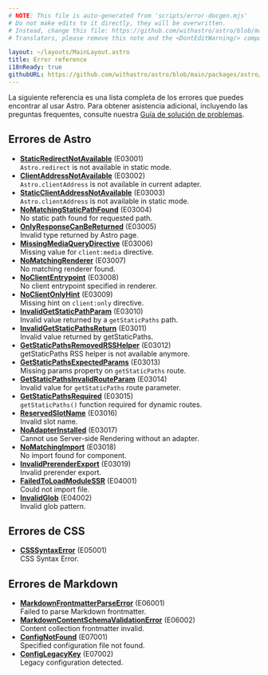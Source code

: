 ```yaml
---
# NOTE: This file is auto-generated from 'scripts/error-docgen.mjs'
# Do not make edits to it directly, they will be overwritten.
# Instead, change this file: https://github.com/withastro/astro/blob/main/packages/astro/src/core/errors/errors-data.ts
# Translators, please remove this note and the <DontEditWarning/> component.

layout: ~/layouts/MainLayout.astro
title: Error reference
i18nReady: true
githubURL: https://github.com/withastro/astro/blob/main/packages/astro/src/core/errors/errors-data.ts
---
```


La siguiente referencia es una lista completa de los errores que puedes encontrar al usar Astro. Para obtener asistencia adicional, incluyendo las preguntas frequentes, consulte nuestra [Guía de solución de problemas](/es/guides/troubleshooting/).

## Errores de Astro

- [**StaticRedirectNotAvailable**](/es/reference/errors/static-redirect-not-available/) (E03001)<br/>`Astro.redirect` is not available in static mode.
- [**ClientAddressNotAvailable**](/es/reference/errors/client-address-not-available/) (E03002)<br/>`Astro.clientAddress` is not available in current adapter.
- [**StaticClientAddressNotAvailable**](/es/reference/errors/static-client-address-not-available/) (E03003)<br/>`Astro.clientAddress` is not available in static mode.
- [**NoMatchingStaticPathFound**](/es/reference/errors/no-matching-static-path-found/) (E03004)<br/>No static path found for requested path.
- [**OnlyResponseCanBeReturned**](/es/reference/errors/only-response-can-be-returned/) (E03005)<br/>Invalid type returned by Astro page.
- [**MissingMediaQueryDirective**](/es/reference/errors/missing-media-query-directive/) (E03006)<br/>Missing value for `client:media` directive.
- [**NoMatchingRenderer**](/es/reference/errors/no-matching-renderer/) (E03007)<br/>No matching renderer found.
- [**NoClientEntrypoint**](/es/reference/errors/no-client-entrypoint/) (E03008)<br/>No client entrypoint specified in renderer.
- [**NoClientOnlyHint**](/es/reference/errors/no-client-only-hint/) (E03009)<br/>Missing hint on `client:only` directive.
- [**InvalidGetStaticPathParam**](/es/reference/errors/invalid-get-static-path-param/) (E03010)<br/>Invalid value returned by a `getStaticPaths` path.
- [**InvalidGetStaticPathsReturn**](/es/reference/errors/invalid-get-static-paths-return/) (E03011)<br/>Invalid value returned by getStaticPaths.
- [**GetStaticPathsRemovedRSSHelper**](/es/reference/errors/get-static-paths-removed-rsshelper/) (E03012)<br/>getStaticPaths RSS helper is not available anymore.
- [**GetStaticPathsExpectedParams**](/es/reference/errors/get-static-paths-expected-params/) (E03013)<br/>Missing params property on `getStaticPaths` route.
- [**GetStaticPathsInvalidRouteParam**](/es/reference/errors/get-static-paths-invalid-route-param/) (E03014)<br/>Invalid value for `getStaticPaths` route parameter.
- [**GetStaticPathsRequired**](/es/reference/errors/get-static-paths-required/) (E03015)<br/>`getStaticPaths()` function required for dynamic routes.
- [**ReservedSlotName**](/es/reference/errors/reserved-slot-name/) (E03016)<br/>Invalid slot name.
- [**NoAdapterInstalled**](/es/reference/errors/no-adapter-installed/) (E03017)<br/>Cannot use Server-side Rendering without an adapter.
- [**NoMatchingImport**](/es/reference/errors/no-matching-import/) (E03018)<br/>No import found for component.
- [**InvalidPrerenderExport**](/es/reference/errors/invalid-prerender-export/) (E03019)<br/>Invalid prerender export.
- [**FailedToLoadModuleSSR**](/es/reference/errors/failed-to-load-module-ssr/) (E04001)<br/>Could not import file.
- [**InvalidGlob**](/es/reference/errors/invalid-glob/) (E04002)<br/>Invalid glob pattern.

## Errores de CSS

- [**CSSSyntaxError**](/es/reference/errors/csssyntax-error/) (E05001)<br/>CSS Syntax Error.

## Errores de Markdown

- [**MarkdownFrontmatterParseError**](/es/reference/errors/markdown-frontmatter-parse-error/) (E06001)<br/>Failed to parse Markdown frontmatter.
- [**MarkdownContentSchemaValidationError**](/es/reference/errors/markdown-content-schema-validation-error/) (E06002)<br/>Content collection frontmatter invalid.
- [**ConfigNotFound**](/es/reference/errors/config-not-found/) (E07001)<br/>Specified configuration file not found.
- [**ConfigLegacyKey**](/es/reference/errors/config-legacy-key/) (E07002)<br/>Legacy configuration detected.
